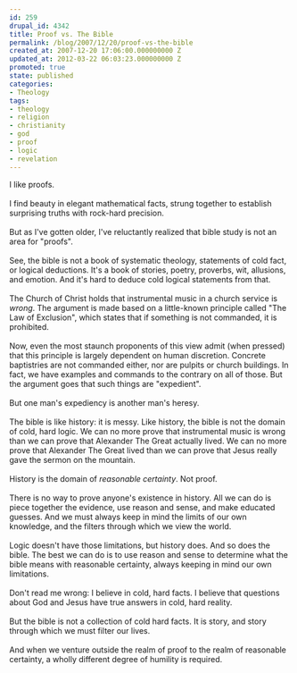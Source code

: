 ```yaml
---
id: 259
drupal_id: 4342
title: Proof vs. The Bible
permalink: /blog/2007/12/20/proof-vs-the-bible
created_at: 2007-12-20 17:06:00.000000000 Z
updated_at: 2012-03-22 06:03:23.000000000 Z
promoted: true
state: published
categories:
- Theology
tags:
- theology
- religion
- christianity
- god
- proof
- logic
- revelation
---
```

I like proofs.<br /><br />I find beauty in elegant mathematical facts, strung together to establish surprising truths with rock-hard precision.<br /><br />But as I've gotten older, I've reluctantly realized that bible study is not an area for "proofs".<br /><br />See, the bible is not a book of systematic theology, statements of cold fact, or logical deductions. It's a book of stories, poetry, proverbs, wit, allusions, and emotion. And it's hard to deduce cold logical statements from that.<br /><br />The Church of Christ holds that instrumental music in a church service is <span style="font-style: italic;">wrong</span>. The argument is made based on a little-known principle called "The Law of Exclusion", which states that if something is not commanded, it is prohibited.<br /><br />Now, even the most staunch proponents of this view admit (when pressed) that this principle is largely dependent on human discretion. Concrete baptistries are not commanded either, nor are pulpits or church buildings. In fact, we have examples and commands to the contrary on all of those. But the argument goes that such things are "expedient".<br /><br />But one man's expediency is another man's heresy.<br /><br />The bible is like history: it is messy. Like history, the bible is not the domain of cold, hard logic. We can no more prove that instrumental music is wrong than we can prove that Alexander The Great actually lived. We can no more prove that Alexander The Great lived than we can prove that Jesus really gave the sermon on the mountain.<br /><br />History is the domain of <span style="font-style: italic;">reasonable certainty</span>. Not proof.<br /><br />There is no way to prove anyone's existence in history. All we can do is piece together the evidence, use reason and sense, and make educated guesses. And we must always keep in mind the limits of our own knowledge, and the filters through which we view the world.<br /><br />Logic doesn't have those limitations, but history does. And so does the bible.  The best we can do is to use reason and sense to determine what the bible means with reasonable certainty, always keeping in mind our own limitations.<br /><br />Don't read me wrong: I believe in cold, hard facts. I believe that questions about God and Jesus have true answers in cold, hard reality.<br /><br />But the bible is not a collection of cold hard facts. It is story, and story through which we must filter our lives.<br /><br />And when we venture outside the realm of proof to the realm of reasonable certainty, a wholly different degree of humility is required.
